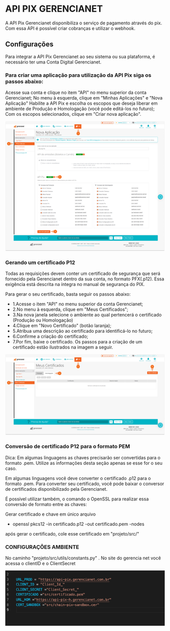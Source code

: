 # API PIX GERENCIANET

A API Pix Gerencianet disponibiliza o serviço de pagamento através do pix. Com essa API é possível criar cobranças e utilizar o webhook.

## Configurações
Para integrar a API Pix Gerencianet ao seu sistema ou sua plataforma, é necessário ter uma Conta Digital Gerencianet.


### Para criar uma aplicação para utilização da API Pix siga os passos abaixo:

Acesse sua conta e clique no item "API" no menu superior da conta Gerencianet;
No menu à esquerda, clique em "Minhas Aplicações" e "Nova Aplicação"
Habilite a API Pix e escolha os escopos que deseja liberar em ambiente de Produção e Homologação (você pode editá-los no futuro);
Com os escopos selecionados, clique em "Criar nova aplicação".

![alt text](https://github.com/patrick3s/ApiPixGerenciaNet/blob/main/assets/step1.png)

### Gerando um certificado P12

Todas as requisições devem conter um certificado de segurança que será fornecido pela Gerencianet dentro da sua conta, no formato PFX(.p12). Essa exigência está descrita na íntegra no manual de segurança do PIX.

Para gerar o seu certificado, basta seguir os passos abaixo:

 - 1.Acesse o item "API" no menu superior da conta Gerencianet;
 - 2.No menu à esquerda, clique em "Meus Certificados";
 - 3.Na nova janela selecione o ambiente ao qual pertencerá o certificado (Produção ou Homologação)
 - 4.Clique em "Novo Certificado" (botão laranja);
 - 5.Atribua uma descrição ao certificado para identificá-lo no futuro;
 - 6.Confirme a criação do certificado;
 - 7.Por fim, baixe o certificado.
Os passos para a criação de um certificado estão ilustrados na imagem a seguir.

![alt text](https://github.com/patrick3s/ApiPixGerenciaNet/blob/main/assets/step2.png)

### Conversão de certificado P12 para o formato PEM
 Dica:
 Em algumas linguagens as chaves precisarão ser convertidas para o formato .pem. Utilize as informações desta seção apenas se esse for o seu caso.

Em algumas linguagens você deve converter o certificado .p12 para o formato .pem. Para converter seu certificado, você pode baixar o conversor de certificados disponibilizado pela Gerencianet.

É possível utilizar também, o comando o OpenSSL para realizar essa conversão de formato entre as chaves:

Gerar certificado e chave em único arquivo
 - openssl pkcs12 -in certificado.p12 -out certificado.pem -nodes

após gerar o certificado, cole esse certificado em "projeto/src/"

### CONFIGURAÇÔES AMBIENTE
No caminho "projeto/src/utils/constants.py" .
No site do gerencia net você acessa o clientID e o ClientSecret

![alt text](https://github.com/patrick3s/ApiPixGerenciaNet/blob/main/assets/step3.png)




